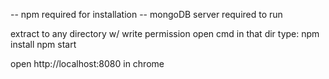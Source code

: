 -- npm required for installation
-- mongoDB server required to run

extract to any directory w/ write permission
open cmd in that dir
type:
	npm install
	npm start

open http://localhost:8080 in chrome